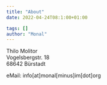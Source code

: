 ```yaml
---
title: "About"
date: 2022-04-24T08:1:00+01:00

tags: []
author: "Monal"
---
```


Thilo Molitor</br>
Vogelsbergstr. 18</br>
68642 Bürstadt</br>

eMail: info[at]monal[minus]im[dot]org